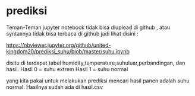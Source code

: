 # prediksi

Teman-Teman jupyter notebook tidak bisa diupload di github , atau syntaxnya tidak bisa terbaca di github jadi lihat disini :

https://nbviewer.jupyter.org/github/united-kingdom20/prediksi_suhu/blob/master/suhu.ipynb


disitu di terdapat tabel humidity,temperature,suhuluar,perbandingan, dan hasil.
Hasil 0 = suhu extrem
Hasil 1 = suhu normal

yang kita pakai untuk melakukan prediksi mencari hasil panen adalah suhu normal.
Hasilnya sudah ada di hasil.csv
